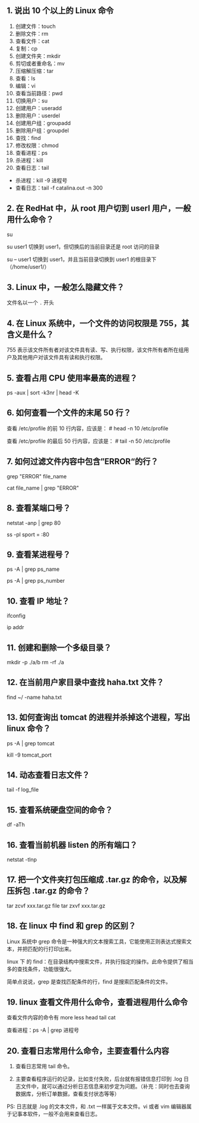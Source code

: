 [](#anchor_1)

[](#anchor_2)1\. 说出 10 个以上的 Linux 命令
------------------------------------

1.  创建文件：touch
2.  删除文件：rm
3.  查看文件：cat
4.  复制：cp
5.  创建文件夹：mkdir
6.  剪切或者重命名：mv
7.  压缩解压缩：tar
8.  查看：ls
9.  编辑：vi
10.  查看当前路径：pwd
11.  切换用户：su
12.  创建用户：useradd
13.  删除用户：userdel
14.  创建用户组：groupadd
15.  删除用户组：groupdel
16.  查找：find
17.  修改权限：chmod
18.  查看进程：ps
19.  杀进程：kill
20.  查看日志：tail

*   杀进程：kill -9 进程号
*   查看日志：tail -f catalina.out -n 300

[](#anchor_3)2\. 在 RedHat 中，从 root 用户切到 userl 用户，一般用什么命令？
---------------------------------------------------------

su

su user1 切换到 user1，但切换后的当前目录还是 root 访问的目录

su – user1 切换到 user1，并且当前目录切换到 user1 的根目录下（/home/user1/）

[](#anchor_4)3\. Linux 中，一般怎么隐藏文件？
----------------------------------

文件名以一个 `.` 开头

[](#anchor_5)4\. 在 Linux 系统中，一个文件的访问权限是 755，其含义是什么？
---------------------------------------------------

755 表示该文件所有者对该文件具有读、写、执行权限，该文件所有者所在组用户及其他用户对该文件具有读和执行权限。

[](#anchor_6)5\. 查看占用 CPU 使用率最高的进程？
-----------------------------------

ps -aux | sort -k3nr | head -K

[](#anchor_7)6\. 如何查看一个文件的末尾 50 行？
----------------------------------

查看 /etc/profile 的前 10 行内容，应该是： # head -n 10 /etc/profile

查看 /etc/profile 的最后 50 行内容，应该是： # tail -n 50 /etc/profile

[](#anchor_8)7\. 如何过滤文件内容中包含”ERROR“的行？
--------------------------------------

grep "ERROR" file_name

cat file_name | grep "ERROR"

[](#anchor_9)8\. 查看某端口号？
------------------------

netstat -anp | grep 80

ss -pl sport = :80

[](#anchor_10)9\. 查看某进程号？
-------------------------

ps -A | grep ps_name

ps -A | grep ps_number

[](#anchor_11)10\. 查看 IP 地址？
----------------------------

ifconfig

ip addr

[](#anchor_12)11\. 创建和删除一个多级目录？
-------------------------------

mkdir -p ./a/b rm -rf ./a

[](#anchor_13)12\. 在当前用户家目录中查找 haha.txt 文件？
-------------------------------------------

find ~/ -name haha.txt

[](#anchor_14)13\. 如何查询出 tomcat 的进程并杀掉这个进程，写出 linux 命令？
-------------------------------------------------------

ps -A | grep tomcat

kill -9 tomcat_port

[](#anchor_15)14\. 动态查看日志文件？
----------------------------

tail -f log_file

[](#anchor_16)15\. 查看系统硬盘空间的命令？
-------------------------------

df -aTh

[](#anchor_17)16\. 查看当前机器 listen 的所有端口？
---------------------------------------

netstat -tlnp

[](#anchor_18)17\. 把一个文件夹打包压缩成 .tar.gz 的命令，以及解压拆包 .tar.gz 的命令？
--------------------------------------------------------------

tar zcvf xxx.tar.gz file tar zxvf xxx.tar.gz

[](#anchor_19)18\. 在 linux 中 find 和 grep 的区别？
---------------------------------------------

Linux 系统中 grep 命令是一种强大的文本搜索工具，它能使用正则表达式搜索文本，并把匹配的行打印出来。

linux 下 的 find：在目录结构中搜索文件，并执行指定的操作。此命令提供了相当多的查找条件，功能很强大。

简单点说说，grep 是查找匹配条件的行，find 是搜索匹配条件的文件。

[](#anchor_20)19\. linux 查看文件用什么命令，查看进程用什么命令
--------------------------------------------

查看文件内容的命令有 more less head tail cat

查看进程：ps -A | grep 进程号

[](#anchor_21)20\. 查看日志常用什么命令，主要查看什么内容
--------------------------------------

1.  查看日志常用 tail 命令。
    
2.  主要查看程序运行的记录，比如支付失败，后台就有报错信息打印到 .log 日志文件中，就可以通过分析日志信息来初步定为问题。（补充：同时也去查询数据库，分析订单数据，查看支付状态等等）
    

PS: 日志就是 .log 的文本文件，和 .txt 一样属于文本文件。vi 或者 vim 编辑器属于记事本软件，一般不会用来查看日志。
